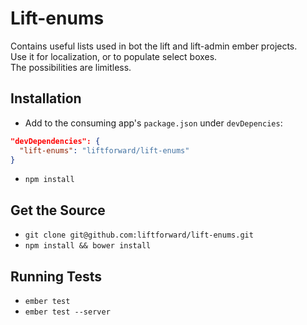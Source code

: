 # Lift-enums

Contains useful lists used in bot the lift and lift-admin ember projects.   
Use it for localization, or to populate select boxes.   
The possibilities are limitless.

## Installation

* Add to the consuming app's `package.json` under `devDepencies`:

```json
"devDependencies": {
  "lift-enums": "liftforward/lift-enums"
}
```

* `npm install`


## Get the Source

* `git clone git@github.com:liftforward/lift-enums.git`
*  `npm install && bower install`

## Running Tests

* `ember test`
* `ember test --server`
